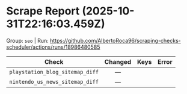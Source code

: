 # Scrape Report (2025-10-31T22:16:03.459Z)

Group: `seo`  |  Run: https://github.com/AlbertoRoca96/scraping-checks-scheduler/actions/runs/18986480585

| Check | Changed | Keys | Error |
|---|:---:|:--|:--|
| `playstation_blog_sitemap_diff` | — |  |  |
| `nintendo_us_news_sitemap_diff` | — |  |  |

